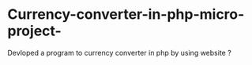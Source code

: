 # Currency-converter-in-php-micro-project-
Devloped a program to currency converter in php by using website ?
